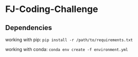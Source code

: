 # FJ-Coding-Challenge

## Dependencies
working with pip: `pip install -r /path/to/requirements.txt`

working with conda: `conda env create -f environment.yml`